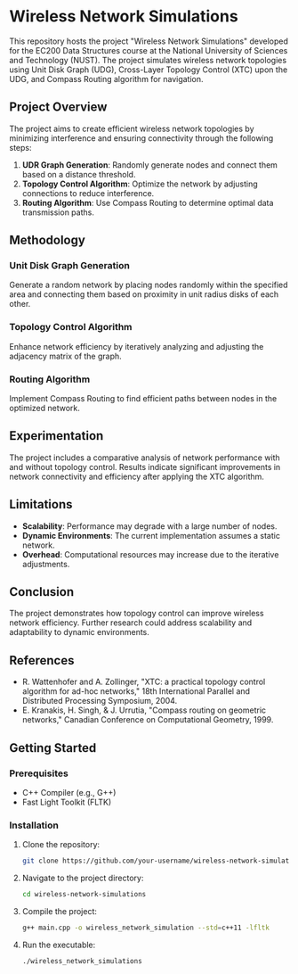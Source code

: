# Wireless Network Simulations

This repository hosts the project "Wireless Network Simulations" developed for the EC200 Data Structures course at the National University of Sciences and Technology (NUST). The project simulates wireless network topologies using Unit Disk Graph (UDG), Cross-Layer Topology Control (XTC) upon the UDG, and Compass Routing algorithm for navigation.

## Project Overview

The project aims to create efficient wireless network topologies by minimizing interference and ensuring connectivity through the following steps:

1. **UDR Graph Generation**: Randomly generate nodes and connect them based on a distance threshold.
2. **Topology Control Algorithm**: Optimize the network by adjusting connections to reduce interference.
3. **Routing Algorithm**: Use Compass Routing to determine optimal data transmission paths.

## Methodology

### Unit Disk Graph Generation
Generate a random network by placing nodes randomly within the specified area and connecting them based on proximity in unit radius disks of each other.

### Topology Control Algorithm
Enhance network efficiency by iteratively analyzing and adjusting the adjacency matrix of the graph.

### Routing Algorithm
Implement Compass Routing to find efficient paths between nodes in the optimized network.

## Experimentation

The project includes a comparative analysis of network performance with and without topology control. Results indicate significant improvements in network connectivity and efficiency after applying the XTC algorithm.

## Limitations

- **Scalability**: Performance may degrade with a large number of nodes.
- **Dynamic Environments**: The current implementation assumes a static network.
- **Overhead**: Computational resources may increase due to the iterative adjustments.

## Conclusion

The project demonstrates how topology control can improve wireless network efficiency. Further research could address scalability and adaptability to dynamic environments.

## References

- R. Wattenhofer and A. Zollinger, "XTC: a practical topology control algorithm for ad-hoc networks," 18th International Parallel and Distributed Processing Symposium, 2004.
- E. Kranakis, H. Singh, & J. Urrutia, "Compass routing on geometric networks," Canadian Conference on Computational Geometry, 1999.

## Getting Started

### Prerequisites

- C++ Compiler (e.g., G++)
- Fast Light Toolkit (FLTK)

### Installation

1. Clone the repository:
   ```bash
   git clone https://github.com/your-username/wireless-network-simulations.git

2. Navigate to the project directory:
   ```bash
   cd wireless-network-simulations

3. Compile the project:
   ```bash
   g++ main.cpp -o wireless_network_simulation --std=c++11 -lfltk

4. Run the executable:
   ```bash
   ./wireless_network_simulations
